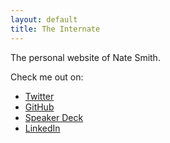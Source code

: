 ```yaml
---
layout: default
title: The Internate
---
```


The personal website of Nate Smith.

Check me out on:

* [Twitter](https://twitter.com/nwjsmith)
* [GitHub](https://github.com/nwjsmith)
* [Speaker Deck](https://speakerdeck.com/nwjsmith)
* [LinkedIn](https://ca.linkedin.com/in/nwjsmith)
